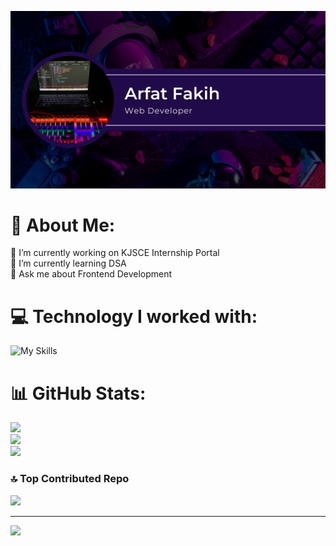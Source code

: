 ![image](https://github.com/ArfatFakih/ArfatFakih/blob/main/Github%20Banner.png)


# 💫 About Me:
🔭 I’m currently working on KJSCE Internship Portal<br>🌱 I’m currently learning DSA<br>💬 Ask me about Frontend Development


# 💻 Technology I worked with:
 
 ![My Skills](https://skillicons.dev/icons?i=c,java,express,firebase,github,html,css,js,bootstrap,php,mongodb,nodejs,postgres,py,react,redux,flask,mysql,vite,tailwindcss,postman,figma)
 

# 📊 GitHub Stats:
![](https://github-readme-stats.vercel.app/api?username=ArfatFakih&theme=dark&hide_border=false&include_all_commits=false&count_private=false)<br/>
![](https://nirzak-streak-stats.vercel.app/?user=ArfatFakih&theme=dark&hide_border=false)<br/>
![](https://github-readme-stats.vercel.app/api/top-langs/?username=ArfatFakih&theme=dark&hide_border=false&include_all_commits=false&count_private=false&layout=compact)

### 🔝 Top Contributed Repo
![](https://github-contributor-stats.vercel.app/api?username=ArfatFakih&limit=5&theme=dark&combine_all_yearly_contributions=true)

---
[![](https://visitcount.itsvg.in/api?id=ArfatFakih&icon=0&color=0)](https://visitcount.itsvg.in)

<!-- Proudly created with GPRM ( https://gprm.itsvg.in ) -->

<!--
**ArfatFakih/ArfatFakih** is a ✨ _special_ ✨ repository because its `README.md` (this file) appears on your GitHub profile.

Here are some ideas to get you started:

- 🔭 I’m currently working on ...
- 🌱 I’m currently learning ...
- 👯 I’m looking to collaborate on ...
- 🤔 I’m looking for help with ...
- 💬 Ask me about ...
- 📫 How to reach me: ...
- 😄 Pronouns: ...
- ⚡ Fun fact: ...
-->
